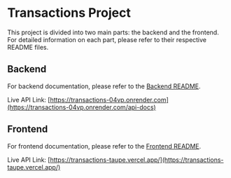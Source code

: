 # Transactions Project

This project is divided into two main parts: the backend and the frontend. For detailed information on each part, please refer to their respective README files.

## Backend

For backend documentation, please refer to the [Backend README](./backend/README.md).

Live API Link: [https://transactions-04vp.onrender.com](https://transactions-04vp.onrender.com/api-docs)

## Frontend

For frontend documentation, please refer to the [Frontend README](./frontend/README.md).

Live API Link: [https://transactions-taupe.vercel.app/](https://transactions-taupe.vercel.app/)
